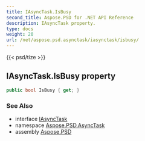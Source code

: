 ```yaml
---
title: IAsyncTask.IsBusy
second_title: Aspose.PSD for .NET API Reference
description: IAsyncTask property. 
type: docs
weight: 20
url: /net/aspose.psd.asynctask/iasynctask/isbusy/
---
```

{{< psd/tize >}}
## IAsyncTask.IsBusy property

```csharp
public bool IsBusy { get; }
```

### See Also

* interface [IAsyncTask](../)
* namespace [Aspose.PSD.AsyncTask](../../iasynctask/)
* assembly [Aspose.PSD](../../../)


